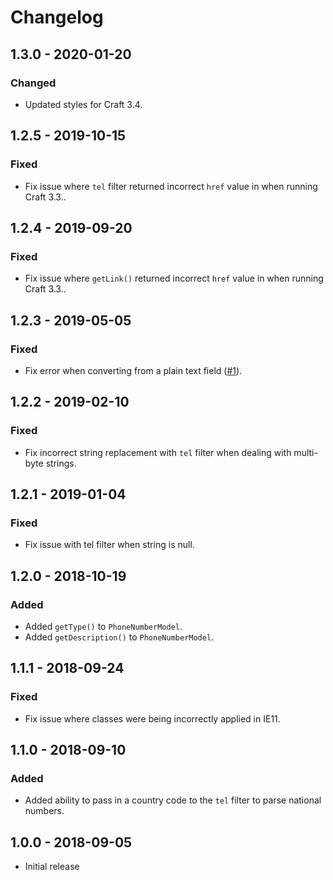 # Changelog

## 1.3.0 - 2020-01-20

### Changed

- Updated styles for Craft 3.4.

## 1.2.5 - 2019-10-15

### Fixed

- Fix issue where `tel` filter returned incorrect `href` value in when running Craft 3.3..

## 1.2.4 - 2019-09-20

### Fixed

- Fix issue where `getLink()` returned incorrect `href` value in when running Craft 3.3..

## 1.2.3 - 2019-05-05

### Fixed

- Fix error when converting from a plain text field ([#1](https://github.com/rynpsc/craft-phone-number/issues/1)).

## 1.2.2 - 2019-02-10

### Fixed

- Fix incorrect string replacement with `tel` filter when dealing with multi-byte strings.

## 1.2.1 - 2019-01-04

### Fixed

- Fix issue with tel filter when string is null.

## 1.2.0 - 2018-10-19

### Added

- Added `getType()` to `PhoneNumberModel`.
- Added `getDescription()` to `PhoneNumberModel`.

## 1.1.1 - 2018-09-24

### Fixed

- Fix issue where classes were being incorrectly applied in IE11.

## 1.1.0 - 2018-09-10

### Added

- Added ability to pass in a country code to the `tel` filter to parse national numbers.

## 1.0.0 - 2018-09-05

- Initial release
